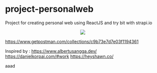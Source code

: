 # project-personalweb

Project for creating personal web using ReactJS and try bit with strapi.io

<p align="center">
 <img src="https://github.com/nurrizkyimani/project-personalweb/blob/master/screenshot.png">
</p>


https://www.getpostman.com/collections/c9b73e7d7e03f1194361


Inspired by : 
https://www.albertusangga.dev/
https://danielkorpai.com/#work
https://heyshawn.co/

aaad